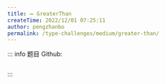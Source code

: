 ```yaml
---
title: ➖ GreaterThan
createTime: 2022/12/01 07:25:11
author: pengzhanbo
permalink: /type-challenges/medium/greater-than/
---
```


::: info 题目
Github: []()

```ts

```

:::
